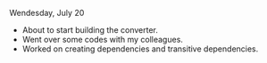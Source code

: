 Wendesday, July 20

- About to start building the converter.
- Went over some codes with my colleagues. 
- Worked on creating dependencies and transitive dependencies.
